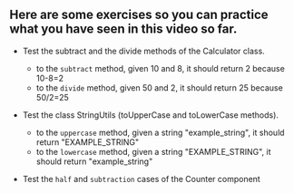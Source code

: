 ## Here are some exercises so you can practice what you have seen in this video so far.

- Test the subtract and the divide methods of the Calculator class.

  - to the `subtract` method, given 10 and 8, it should return 2 because 10-8=2
  - to the `divide` method, given 50 and 2, it should return 25 because 50/2=25

- Test the class StringUtils (toUpperCase and toLowerCase methods).

  - to the `uppercase` method, given a string "example_string", it should return "EXAMPLE_STRING"
  - to the `lowercase` method, given a string "EXAMPLE_STRING", it should return "example_string"

- Test the `half` and `subtraction` cases of the Counter component
